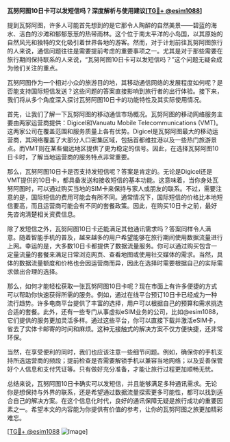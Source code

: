 **瓦努阿图10日卡可以发短信吗？深度解析与使用建议[[TG💪+ @esim1088](https://t.me/s/esim1088)]**

提到瓦努阿图，许多人可能首先想到的是它那令人陶醉的自然美景——碧蓝的海水、洁白的沙滩和郁郁葱葱的热带雨林。这个位于南太平洋的小岛国，以其原始的自然风光和独特的文化吸引着世界各地的游客。然而，对于计划前往瓦努阿图旅行的人来说，通信问题往往是需要提前考虑的重要事项之一。尤其是对于那些需要在旅行期间保持联系的人来说，“瓦努阿图10日卡可以发短信吗？”这个问题无疑会成为他们关注的重点。

瓦努阿图作为一个相对小众的旅游目的地，其移动通信网络的发展程度如何呢？是否能支持国际短信发送？这些问题的答案直接影响到旅行者的出行体验。接下来，我们将从多个角度深入探讨瓦努阿图10日卡的功能特性及其实际使用情况。

首先，让我们了解一下瓦努阿图的移动通信市场概况。瓦努阿图的移动网络服务主要由两家运营商提供：Digicel和Vanuatu Mobile Telecommunications (VMT)。这两家公司在覆盖范围和服务质量上各有优势。Digicel是瓦努阿图最大的移动运营商，其网络覆盖了大部分人口密集区域，包括首都维拉港以及一些热门旅游景点。而VMT则在某些偏远地区提供了更为稳定的信号。因此，在选择瓦努阿图10日卡时，了解当地运营商的服务特点非常重要。

那么，瓦努阿图10日卡是否支持发短信呢？答案是肯定的。无论是Digicel还是VMT提供的10日卡，都具备发送和接收短信的基本功能。这意味着，当你身处瓦努阿图时，可以通过购买当地的SIM卡来保持与家人或朋友的联系。不过，需要注意的是，国际短信的费用可能会有所不同。通常情况下，国际短信的价格比本地短信要高，而且运营商可能会有不同的套餐政策。因此，在购买10日卡之前，最好先咨询清楚相关资费信息。

除了发短信之外，瓦努阿图10日卡还能满足其他通讯需求吗？答案同样令人满意。随着智能手机的普及，越来越多的用户希望能够在旅行期间使用数据流量进行上网。幸运的是，大多数10日卡都提供了数据流量服务。你可以通过购买包含一定量流量的套餐来满足日常浏览网页、查看地图或使用社交媒体的需求。当然，具体的数据流量额度和价格也会因运营商而异，因此在选择时需要根据自己的实际需求做出合理的选择。

那么，如何才能轻松获取一张瓦努阿图10日卡呢？现在市面上有许多便捷的方式可以帮助你快速获得所需的服务。例如，通过在线平台预订10日卡已经成为一种流行趋势。许多电商平台提供了丰富的选择，用户可以根据自己的预算和需求挑选合适的套餐。此外，还有一些专门从事虚拟eSIM业务的公司，比如@esim1088，它们提供的服务更加灵活多样。通过这些平台，你可以直接下载并激活eSIM卡，省去了实体卡邮寄的时间和麻烦。这种无接触式的解决方案不仅方便快捷，还非常环保。

当然，在享受便利的同时，我们也应该注意一些细节问题。例如，确保你的手机支持所选运营商的频段；提前检查是否需要解锁手机以兼容当地网络；以及妥善保管好个人信息和支付凭证等。只有做好充分准备，才能让旅行过程更加顺畅无忧。

总结来说，瓦努阿图10日卡确实可以发短信，并且能够满足多种通讯需求。无论你是想保持与外界的联系，还是希望通过数据流量探索更多可能性，都可以找到适合自己的解决方案。在这个信息化时代，良好的通讯保障无疑是旅行成功的重要因素之一。希望本文的内容能为你提供有价值的参考，让你的瓦努阿图之旅更加精彩难忘。

[[TG💪+ @esim1088](https://t.me/s/esim1088) ![Image](https://i.postimg.cc/4NQfJmqS/Snipaste-2025-05-13-00-14-12.png)]